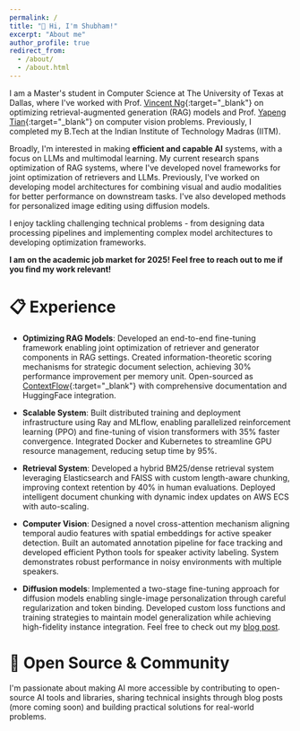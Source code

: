 ```yaml
---
permalink: /
title: "👋 Hi, I'm Shubham!"
excerpt: "About me"
author_profile: true
redirect_from: 
  - /about/
  - /about.html
---
```



I am a Master's student in Computer Science at The University of Texas at Dallas, where I've worked with Prof. [Vincent Ng](https://personal.utdallas.edu/~vince/){:target="_blank"} on optimizing retrieval-augmented generation (RAG) models and Prof. [Yapeng Tian](https://www.yapengtian.com/index.html){:target="_blank"} on computer vision problems. Previously, I completed my B.Tech at the Indian Institute of Technology Madras (IITM).

Broadly, I'm interested in making <b>efficient and capable AI</b> systems, with a focus on LLMs and multimodal learning. My current research spans optimization of RAG systems, where I've developed novel frameworks for joint optimization of retrievers and LLMs. Previously, I've worked on developing model architectures for combining visual and audio modalities for better performance on downstream tasks. I've also developed methods for personalized image editing using diffusion models.

I enjoy tackling challenging technical problems - from designing data processing pipelines and implementing complex model architectures to developing optimization frameworks.

<b>I am on the academic job market for 2025! Feel free to reach out to me if you find my work relevant!</b>

# 📋 Experience 

- **Optimizing RAG Models**: Developed an end-to-end fine-tuning framework enabling joint optimization of retriever and generator components in RAG settings. Created information-theoretic scoring mechanisms for strategic document selection, achieving 30% performance improvement per memory unit. Open-sourced as [ContextFlow](https://github.com/shubhampatel77/contextflow){:target="_blank"}  with comprehensive documentation and HuggingFace integration.

- **Scalable System**: Built distributed training and deployment infrastructure using Ray and MLflow, enabling parallelized reinforcement learning (PPO) and fine-tuning of vision transformers with 35% faster convergence. Integrated Docker and Kubernetes to streamline GPU resource management, reducing setup time by 95%.

- **Retrieval System**: Developed a hybrid BM25/dense retrieval system leveraging Elasticsearch and FAISS with custom length-aware chunking, improving context retention by 40% in human evaluations. Deployed intelligent document chunking with dynamic index updates on AWS ECS with auto-scaling.

- **Computer Vision**: Designed a novel cross-attention mechanism aligning temporal audio features with spatial embeddings for active speaker detection. Built an automated annotation pipeline for face tracking and developed efficient Python tools for speaker activity labeling. System demonstrates robust performance in noisy environments with multiple speakers.

- **Diffusion models**: Implemented a two-stage fine-tuning approach for diffusion models enabling single-image personalization through careful regularization and token binding. Developed custom loss functions and training strategies to maintain model generalization while achieving high-fidelity instance integration. Feel free to check out my [blog post](/posts/2024/07/blog-post-1/).


# 🤝 Open Source & Community

I'm passionate about making AI more accessible by contributing to open-source AI tools and libraries, sharing technical insights through blog posts (more coming soon) and building practical solutions for real-world problems.
